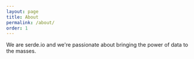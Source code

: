 ```yaml
---
layout: page
title: About
permalink: /about/
order: 1
---
```


We are serde.io and we're passionate about bringing the power of data to the masses. 